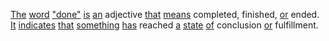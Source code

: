 [The](./the.md) [word](./word.md) ["done"](./done.md) [is](./is.md) [an](./an.md) adjective [that](./that.md) [means](./means.md) completed, finished, [or](./or.md) ended. [It](./it.md) [indicates](./indicates.md) [that](./that.md) [something](./something.md) [has](./has.md) reached [a](./a.md) [state](./state.md) [of](./of.md) conclusion [or](./or.md) fulfillment.